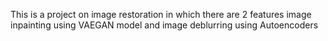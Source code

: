 This is a project on image restoration in which there are 2 features image inpainting using VAEGAN model and image deblurring using Autoencoders 

